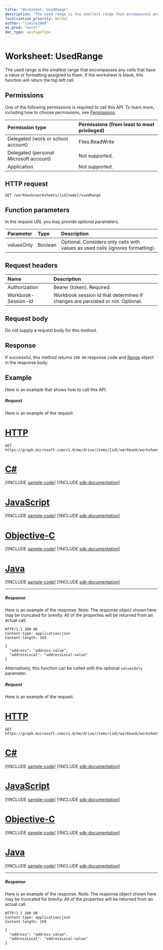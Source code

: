 ```yaml
---
title: "Worksheet: UsedRange"
description: "The used range is the smallest range that encompasses any cells that have a value or formatting assigned to them. If the worksheet is blank, this function will return the top left cell."
localization_priority: Normal
author: "lumine2008"
ms.prod: "excel"
doc_type: apiPageType
---
```


# Worksheet: UsedRange

The used range is the smallest range that encompasses any cells that have a value or formatting assigned to them. If the worksheet is blank, this function will return the top left cell.
## Permissions
One of the following permissions is required to call this API. To learn more, including how to choose permissions, see [Permissions](/graph/permissions-reference).

|Permission type      | Permissions (from least to most privileged)              |
|:--------------------|:---------------------------------------------------------|
|Delegated (work or school account) | Files.ReadWrite    |
|Delegated (personal Microsoft account) | Not supported.    |
|Application | Not supported. |

## HTTP request

<!-- { "blockType": "ignored" } -->
```http
GET /workbook/worksheets/{id|name}/usedRange

```

## Function parameters
In the request URL you may provide optional parameters.

| Parameter	   | Type	|Description|
|:---------------|:--------|:----------|
|valuesOnly|Boolean|Optional. Considers only cells with values as used cells (ignores formatting).|

## Request headers
| Name       | Description|
|:---------------|:----------|
| Authorization  | Bearer {token}. Required. |
| Workbook-Session-Id  | Workbook session Id that determines if changes are persisted or not. Optional.|

## Request body
Do not supply a request body for this method.

## Response

If successful, this method returns `200 OK` response code and [Range](../resources/range.md) object in the response body.

## Example
Here is an example that shows how to call this API.

##### Request
Here is an example of the request.

# [HTTP](#tab/http)
<!--{
  "blockType": "request",
  "isComposable": true,
  "name": "worksheet_usedrange"
}-->
```http
GET https://graph.microsoft.com/v1.0/me/drive/items/{id}/workbook/worksheets/{id|name}/usedRange
```
# [C#](#tab/csharp)
[!INCLUDE [sample-code](../includes/snippets/csharp/worksheet-usedrange-csharp-snippets.md)]
[!INCLUDE [sdk-documentation](../includes/snippets/snippets-sdk-documentation-link.md)]

# [JavaScript](#tab/javascript)
[!INCLUDE [sample-code](../includes/snippets/javascript/worksheet-usedrange-javascript-snippets.md)]
[!INCLUDE [sdk-documentation](../includes/snippets/snippets-sdk-documentation-link.md)]

# [Objective-C](#tab/objc)
[!INCLUDE [sample-code](../includes/snippets/objc/worksheet-usedrange-objc-snippets.md)]
[!INCLUDE [sdk-documentation](../includes/snippets/snippets-sdk-documentation-link.md)]

# [Java](#tab/java)
[!INCLUDE [sample-code](../includes/snippets/java/worksheet-usedrange-java-snippets.md)]
[!INCLUDE [sdk-documentation](../includes/snippets/snippets-sdk-documentation-link.md)]

---


##### Response
Here is an example of the response. Note: The response object shown here may be truncated for brevity. All of the properties will be returned from an actual call.

<!-- {
  "blockType": "response",
  "truncated": true,
  "@odata.type": "microsoft.graph.workbookRange"
} -->
```http
HTTP/1.1 200 OK
Content-type: application/json
Content-length: 169

{
  "address": "address-value",
  "addressLocal": "addressLocal-value"
}
```

Alternatively, this function can be called with the optional `valuesOnly` parameter.

##### Request
Here is an example of the request.

# [HTTP](#tab/http)
<!--{
  "blockType": "request",
  "isComposable": true,
  "name": "worksheet_usedrange_valuesonly"
}-->
```http
GET https://graph.microsoft.com/v1.0/me/drive/items/{id}/workbook/worksheets/{id|name}/usedRange(valuesOnly=true)
```
# [C#](#tab/csharp)
[!INCLUDE [sample-code](../includes/snippets/csharp/worksheet-usedrange-valuesonly-csharp-snippets.md)]
[!INCLUDE [sdk-documentation](../includes/snippets/snippets-sdk-documentation-link.md)]

# [JavaScript](#tab/javascript)
[!INCLUDE [sample-code](../includes/snippets/javascript/worksheet-usedrange-valuesonly-javascript-snippets.md)]
[!INCLUDE [sdk-documentation](../includes/snippets/snippets-sdk-documentation-link.md)]

# [Objective-C](#tab/objc)
[!INCLUDE [sample-code](../includes/snippets/objc/worksheet-usedrange-valuesonly-objc-snippets.md)]
[!INCLUDE [sdk-documentation](../includes/snippets/snippets-sdk-documentation-link.md)]

# [Java](#tab/java)
[!INCLUDE [sample-code](../includes/snippets/java/worksheet-usedrange-valuesonly-java-snippets.md)]
[!INCLUDE [sdk-documentation](../includes/snippets/snippets-sdk-documentation-link.md)]

---


##### Response
Here is an example of the response. Note: The response object shown here may be truncated for brevity. All of the properties will be returned from an actual call.
<!-- {
  "blockType": "response",
  "truncated": true,
  "@odata.type": "microsoft.graph.workbookRange"
} -->
```http
HTTP/1.1 200 OK
Content-type: application/json
Content-length: 169

{
  "address": "address-value",
  "addressLocal": "addressLocal-value"
}
```

<!-- uuid: 8fcb5dbc-d5aa-4681-8e31-b001d5168d79
2015-10-25 14:57:30 UTC -->
<!-- {
  "type": "#page.annotation",
  "description": "Worksheet: UsedRange",
  "keywords": "",
  "section": "documentation",
  "tocPath": "",
  "suppressions": [
  ]
}-->
